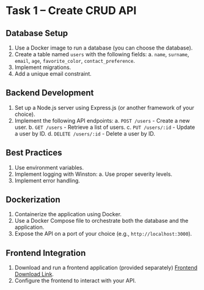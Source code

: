 # Task 1 – Create CRUD API

## Database Setup

1. Use a Docker image to run a database (you can choose the database).
2. Create a table named `users` with the following fields:
   a. `name`, `surname`, `email`, `age`, `favorite_color`, `contact_preference`.
3. Implement migrations.
4. Add a unique email constraint.

## Backend Development

1. Set up a Node.js server using Express.js (or another framework of your choice).
2. Implement the following API endpoints:
   a. `POST /users` - Create a new user.
   b. `GET /users` - Retrieve a list of users.
   c. `PUT /users/:id` - Update a user by ID.
   d. `DELETE /users/:id` - Delete a user by ID.

## Best Practices

1. Use environment variables.
2. Implement logging with Winston:
   a. Use proper severity levels.
3. Implement error handling.

## Dockerization

1. Containerize the application using Docker.
2. Use a Docker Compose file to orchestrate both the database and the application.
3. Expose the API on a port of your choice (e.g., `http://localhost:3000`).

## Frontend Integration

1. Download and run a frontend application (provided separately) [Frontend Download Link](https://we.tl/t-oRyJs2Ft7q).
2. Configure the frontend to interact with your API.
